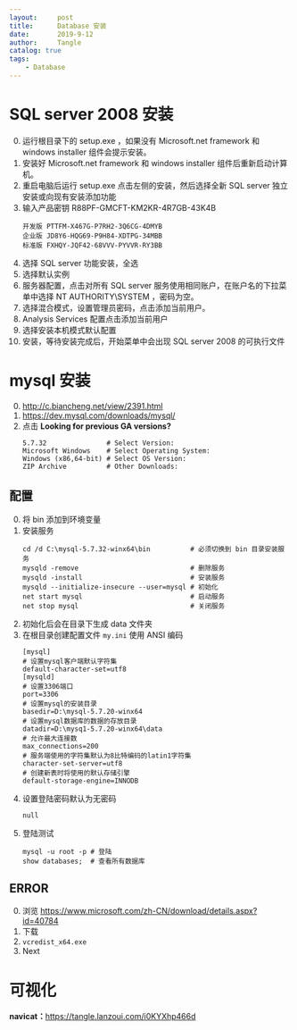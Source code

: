 ```yaml
---
layout:     post
title:      Database 安装
date:       2019-9-12
author:     Tangle
catalog: true
tags:
    - Database
---
```


#  SQL server 2008 安装

0. 运行根目录下的 setup.exe ，如果没有 Microsoft.net framework 和 windows installer 组件会提示安装。
0. 安装好 Microsoft.net framework 和 windows installer 组件后重新启动计算机。
0. 重启电脑后运行 setup.exe 点击左侧的安装，然后选择全新 SQL server 独立安装或向现有安装添加功能
0. 输入产品密钥 R88PF-GMCFT-KM2KR-4R7GB-43K4B
    ```
    开发版 PTTFM-X467G-P7RH2-3Q6CG-4DMYB
    企业版 JD8Y6-HQG69-P9H84-XDTPG-34MBB
    标准版 FXHQY-JQF42-68VVV-PYVVR-RY3BB
    ```
0. 选择 SQL server 功能安装，全选
0. 选择默认实例
0. 服务器配置，点击对所有 SQL server 服务使用相同账户，在账户名的下拉菜单中选择 NT AUTHORITY\SYSTEM ，密码为空。
0. 选择混合模式，设置管理员密码，点击添加当前用户。
0. Analysis Services 配置点击添加当前用户
0. 选择安装本机模式默认配置
0. 安装，等待安装完成后，开始菜单中会出现 SQL server 2008 的可执行文件

# mysql 安装

0. <http://c.biancheng.net/view/2391.html>
0. <https://dev.mysql.com/downloads/mysql/>
0. 点击 **Looking for previous GA versions?**
    ```
    5.7.32               # Select Version:
    Microsoft Windows    # Select Operating System:
    Windows (x86,64-bit) # Select OS Version:
    ZIP Archive          # Other Downloads:
    ```
    
## 配置

0. 将 bin 添加到环境变量
0. 安装服务
    ```
    cd /d C:\mysql-5.7.32-winx64\bin          # 必须切换到 bin 目录安装服务
    mysqld -remove                            # 删除服务
    mysqld -install                           # 安装服务
    mysqld --initialize-insecure --user=mysql # 初始化
    net start mysql                           # 启动服务
    net stop mysql                            # 关闭服务
    ```
0. 初始化后会在目录下生成 data 文件夹
0. 在根目录创建配置文件 `my.ini` 使用 ANSI 编码
    ```
    [mysql]
    # 设置mysql客户端默认字符集
    default-character-set=utf8
    [mysqld]
    # 设置3306端口
    port=3306
    # 设置mysql的安装目录
    basedir=D:\mysql-5.7.20-winx64
    # 设置mysql数据库的数据的存放目录
    datadir=D:\mysq1-5.7.20-winx64\data
    # 允许最大连接数
    max_connections=200
    # 服务端使用的字符集默认为8比特编码的latin1字符集
    character-set-server=utf8
    # 创建新表时将使用的默认存储引擎
    default-storage-engine=INNODB
    ```
0. 设置登陆密码默认为无密码
    ```
    null
    ```
0. 登陆测试
    ```
    mysql -u root -p # 登陆
    show databases;  # 查看所有数据库
    ```

## ERROR

0. 浏览 <https://www.microsoft.com/zh-CN/download/details.aspx?id=40784>
0. 下载
0. `vcredist_x64.exe`
0. Next

# 可视化

**navicat：**<https://tangle.lanzoui.com/i0KYXhp466d>
